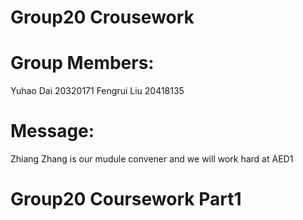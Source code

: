 # Group20 Crousework

# Group Members: 
Yuhao Dai 20320171 
Fengrui Liu 20418135

# Message:
Zhiang Zhang is our mudule convener and we will work hard at AED1

# Group20 Coursework Part1